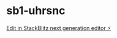 # sb1-uhrsnc

[Edit in StackBlitz next generation editor ⚡️](https://stackblitz.com/~/github.com/zhangtao25/sb1-uhrsnc)